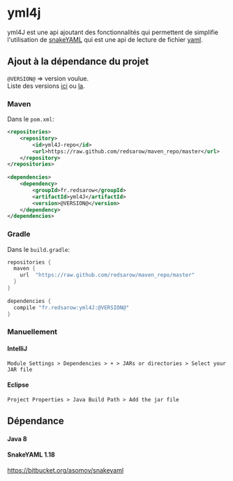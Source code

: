 # yml4j
yml4J est une api ajoutant des fonctionnalités 
qui permettent de simplifie l'utilisation de 
[snakeYAML](https://bitbucket.org/asomov/snakeyaml) 
qui est une api de lecture de fichier [yaml](http://yaml.org/).


## Ajout à la dépendance du projet
`@VERSION@` => version voulue.   
Liste des versions [ici](https://github.com/redsarow/yml4j/releases) 
ou [la](https://github.com/redsarow/maven_repo/tree/master/fr/redsarow/yml4J).

### Maven
Dans le `pom.xml`:
```xml
<repositories>
    <repository>
        <id>yml4J-repo</id>
        <url>https://raw.github.com/redsarow/maven_repo/master</url>
    </repository>
</repositories>
 
<dependencies>
    <dependency>
        <groupId>fr.redsarow</groupId>
        <artifactId>yml4J</artifactId>
        <version>@VERSION@</version>
    </dependency>
</dependencies>
```

### Gradle
Dans le `build.gradle`:
```groovy
repositories {
  maven {
    url  "https://raw.github.com/redsarow/maven_repo/master"
  }
}
 
dependencies {
  compile "fr.redsarow:yml4J:@VERSION@"
}
```

### Manuellement
#### IntelliJ
`Module Settings > Dependencies > + > JARs or directories > Select your JAR file`

#### Eclipse
`Project Properties > Java Build Path > Add the jar file`

## Dépendance
#### Java 8

#### SnakeYAML 1.18
https://bitbucket.org/asomov/snakeyaml

